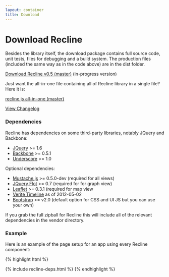 ```yaml
---
layout: container
title: Download
---
```


<div class="page-header">
  <h1>
    Download Recline
  </h1>
</div>

Besides the library itself, the download package contains full source code,
unit tests, files for debugging and a build system. The production files
(included the same way as in the code above) are in the dist folder.

<p><a href="https://github.com/okfn/recline/zipball/master" class="btn">Download Recline v0.5 (master)</a> (in-progress version)</p>

Just want the all-in-one file containing all of Recline library in a single file? Here it is:

<p><a href="dist/recline.js" class="btn">recline.js all-in-one (master)</a></p>

[View Changelog](https://github.com/okfn/recline#changelog)

### Dependencies

Recline has dependencies on some third-party libraries, notably JQuery and Backbone:

* [JQuery](http://jquery.com/) >= 1.6
* [Backbone](http://backbonejs.org/) >= 0.5.1
* [Underscore](http://documentcloud.github.com/underscore/) &gt;= 1.0

Optional dependencies:

* [Mustache.js](https://github.com/janl/mustache.js/) &gt;= 0.5.0-dev (required for all views)
* [JQuery Flot](http://code.google.com/p/flot/) >= 0.7 (required for for graph view)
* [Leaflet](http://leaflet.cloudmade.com/) >= 0.3.1 (required for map view
* [Verite Timeline](https://github.com/VeriteCo/Timeline/) as of 2012-05-02
* [Bootstrap](http://twitter.github.com/bootstrap/) &gt;= v2.0 (default option for CSS and UI JS but you can use your own)

If you grab the full zipball for Recline this will include all of the relevant
dependencies in the vendor directory.

### Example

Here is an example of the page setup for an app using every Recline component:

{% highlight html %}
  <!-- bootstrap -->
  <!-- Le HTML5 shim, for IE6-8 support of HTML elements -->
  <!--[if lt IE 9]>
    <script src="http://html5shim.googlecode.com/svn/trunk/html5.js"></script>
  <![endif]-->
  <link rel="stylesheet" href="vendor/bootstrap/2.0.2/css/bootstrap.css" />

{% include recline-deps.html %}
{% endhighlight %}

